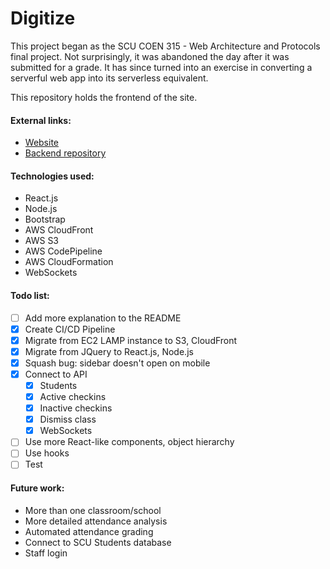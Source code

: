 # Digitize

This project began as the SCU COEN 315 - Web Architecture and Protocols final project. Not surprisingly, it was abandoned the day after it was submitted for a grade. It has since turned into an exercise in converting a serverful web app into its serverless equivalent.

This repository holds the frontend of the site.

#### External links:
- [Website](https://digitize.aleonard.dev)
- [Backend repository](https://github.com/leonardishere/DigitizeBackend)

#### Technologies used:
- React.js
- Node.js
- Bootstrap
- AWS CloudFront
- AWS S3
- AWS CodePipeline
- AWS CloudFormation
- WebSockets

#### Todo list:
- [ ] Add more explanation to the README
- [x] Create CI/CD Pipeline
- [x] Migrate from EC2 LAMP instance to S3, CloudFront
- [x] Migrate from JQuery to React.js, Node.js
- [x] Squash bug: sidebar doesn't open on mobile
- [x] Connect to API
  - [x] Students
  - [x] Active checkins
  - [x] Inactive checkins
  - [x] Dismiss class
  - [x] WebSockets
- [ ] Use more React-like components, object hierarchy
- [ ] Use hooks
- [ ] Test

#### Future work:
- More than one classroom/school
- More detailed attendance analysis
- Automated attendance grading
- Connect to SCU Students database
- Staff login
